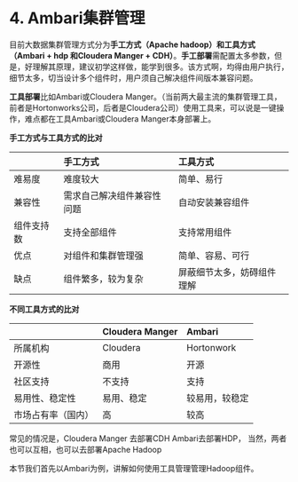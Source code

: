 # 4. Ambari集群管理

目前大数据集群管理方式分为**手工方式（Apache hadoop）和工具方式（Ambari + hdp 和Cloudera Manger + CDH）**。**手工部署**需配置太多参数，但是，好理解其原理，建议初学这样做，能学到很多。该方式啊，均得由用户执行，细节太多，切当设计多个组件时，用户须自己解决组件间版本兼容问题。

**工具部署**比如Ambari或Cloudera Manger。（当前两大最主流的集群管理工具，前者是Hortonworks公司，后者是Cloudera公司）使用工具来，可以说是一键操作，难点都在工具Ambari或Cloudera Manger本身部署上。

**手工方式与工具方式的比对**

|  | 手工方式 | 工具方式 |
| :--- | :--- | :--- |
| 难易度 | 难度较大 | 简单、易行 |
| 兼容性 | 需求自己解决组件兼容性问题 | 自动安装兼容组件 |
| 组件支持数 | 支持全部组件 | 支持常用组件 |
| 优点 | 对组件和集群管理强 | 简单、容易、可行 |
| 缺点 | 组件繁多，较为复杂 | 屏蔽细节太多，妨碍组件理解 |

**不同工具方式的比对**

|  | Cloudera Manger | Ambari |
| :--- | :--- | :--- |
| 所属机构 | Cloudera | Hortonwork |
| 开源性 | 商用 | 开源 |
| 社区支持 | 不支持 | 支持 |
| 易用性、稳定性 | 易用、稳定 | 较易用，较稳定 |
| 市场占有率（国内） | 高 | 较高 |

常见的情况是，Cloudera Manger 去部署CDH Ambari去部署HDP， 当然，两者也可以互相，也可以去部署Apache Hadoop

本节我们首先以Ambari为例，讲解如何使用工具管理管理Hadoop组件。

